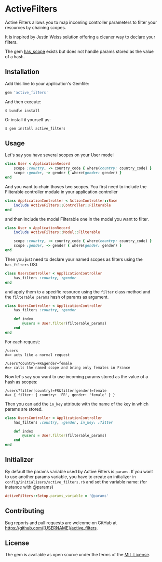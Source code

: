 # ActiveFilters

Active Filters allows you to map incoming controller parameters to filter your resources by chaining scopes.

It is inspired by [Justin Weiss solution](https://www.justinweiss.com/articles/search-and-filter-rails-models-without-bloating-your-controller/) offering a cleaner way to declare your filters.

The gem [has_scope](https://github.com/plataformatec/has_scope) exists but does not handle params stored as the value of a hash.

## Installation

Add this line to your application's Gemfile:

```ruby
gem 'active_filters'
```

And then execute:

    $ bundle install

Or install it yourself as:

    $ gem install active_filters

## Usage

Let's say you have several scopes on your User model

```ruby
class User < ApplicationRecord
    scope :country, -> country_code { where(country: country_code) }
    scope :gender, -> gender { where(gender: gender) }
end
```

And you want to chain thoses two scopes.
You first need to include the Filterable controller module in your application controller

```ruby
class ApplicationController < ActionController::Base
    include ActiveFilters::Controller::Filterable
end
```

and then include the model Filterable one in the model you want to filter.

```ruby
class User < ApplicationRecord
    include ActiveFilters::Model::Filterable

    scope :country, -> country_code { where(country: country_code) }
    scope :gender, -> gender { where(gender: gender) }
end
```

Then you just need to declare your named scopes as filters using the `has_filters` DSL

```ruby
class UsersController < ApplicationController
    has_filters :country, :gender
end
```

and apply them to a specific resource using the `filter` class method and the `filterable params` hash of params as argument.

```ruby
class UsersController < ApplicationController
    has_filters :country, :gender

    def index
        @users = User.filter(filterable_params)
    end
end
```

For each request:

```
/users
#=> acts like a normal request

/users?country=FR&gender=female
#=> calls the named scope and bring only females in France
```

Now let's say you want to use incoming params stored as the value of a hash as scopes:

```
/users?filter[country]=FR&filter[gender]=female
#=> { filter: { country: 'FR', gender: 'female' } }
```

Then you can add the `in_key` attribute with the name of the key in which params are stored.

```ruby
class UsersController < ApplicationController
    has_filters :country, :gender, in_key: :filter

    def index
        @users = User.filter(filterable_params)
    end
end
```

## Initializer

By default the params variable used by Active Filters is `params`.
If you want to use another params variable, you have to create an initializer in `config/initializers/active_filters.rb` and set the variable name: (for instance with @params)

```ruby
ActiveFilters::Setup.params_variable = '@params'
```

## Contributing

Bug reports and pull requests are welcome on GitHub at https://github.com/[USERNAME]/active_filters.

## License

The gem is available as open source under the terms of the [MIT License](https://opensource.org/licenses/MIT).
